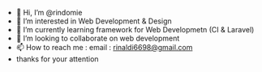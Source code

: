 - 👋 Hi, I’m @rindomie
- 👀 I’m interested in Web Development & Design
- 🌱 I’m currently learning framework for Web Developmetn (CI & Laravel)
- 💞️ I’m looking to collaborate on web development
- 📫 How to reach me : email : rinaldi6698@gmail.com
- thanks for your attention

<!---
rindomie/rindomie is a ✨ special ✨ repository because its `README.md` (this file) appears on your GitHub profile.
You can click the Preview link to take a look at your changes.
--->
